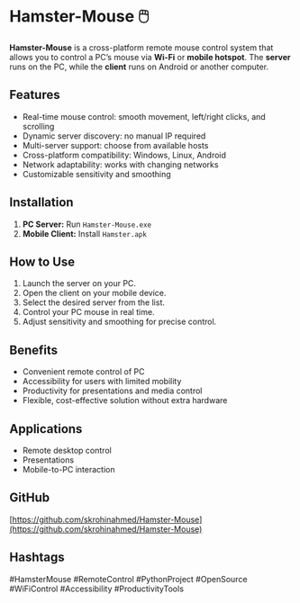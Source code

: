 # Hamster-Mouse 🖱️

**Hamster-Mouse** is a cross-platform remote mouse control system that allows you to control a PC’s mouse via **Wi-Fi** or **mobile hotspot**. The **server** runs on the PC, while the **client** runs on Android or another computer.

## Features
- Real-time mouse control: smooth movement, left/right clicks, and scrolling
- Dynamic server discovery: no manual IP required
- Multi-server support: choose from available hosts
- Cross-platform compatibility: Windows, Linux, Android
- Network adaptability: works with changing networks
- Customizable sensitivity and smoothing

## Installation
1. **PC Server:** Run `Hamster-Mouse.exe`
2. **Mobile Client:** Install `Hamster.apk`

## How to Use
1. Launch the server on your PC.
2. Open the client on your mobile device.
3. Select the desired server from the list.
4. Control your PC mouse in real time.
5. Adjust sensitivity and smoothing for precise control.

## Benefits
- Convenient remote control of PC
- Accessibility for users with limited mobility
- Productivity for presentations and media control
- Flexible, cost-effective solution without extra hardware

## Applications
- Remote desktop control
- Presentations
- Mobile-to-PC interaction

## GitHub
[https://github.com/skrohinahmed/Hamster-Mouse](https://github.com/skrohinahmed/Hamster-Mouse)

## Hashtags
#HamsterMouse #RemoteControl #PythonProject #OpenSource #WiFiControl #Accessibility #ProductivityTools
